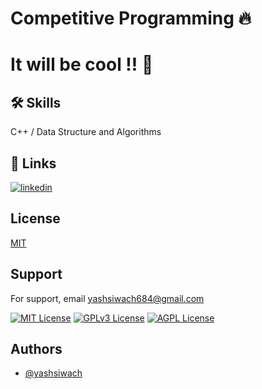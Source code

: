 # Competitive Programming 🔥
# It will be cool !! 👋


## 🛠 Skills
 C++ / Data Structure and Algorithms 



## 🔗 Links

[![linkedin](https://img.shields.io/badge/linkedin-0A66C2?style=for-the-badge&logo=linkedin&logoColor=white)](https://www.linkedin.com/in/yashsiwach/)



## License

[MIT](https://choosealicense.com/licenses/mit/)


## Support

For support, email yashsiwach684@gmail.com 




[![MIT License](https://img.shields.io/badge/License-MIT-green.svg)](https://choosealicense.com/licenses/mit/)
[![GPLv3 License](https://img.shields.io/badge/License-GPL%20v3-yellow.svg)](https://opensource.org/licenses/)
[![AGPL License](https://img.shields.io/badge/license-AGPL-blue.svg)](http://www.gnu.org/licenses/agpl-3.0)


## Authors

- [@yashsiwach](https://github.com/yashsiwach/)

